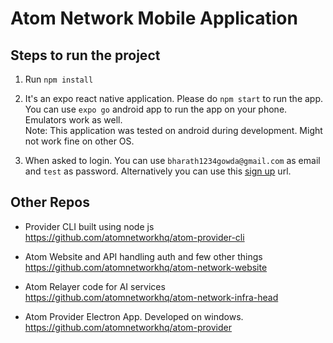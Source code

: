 # Atom Network Mobile Application

## Steps to run the project

1. Run `npm install` 

2. It's an expo react native application. Please do `npm start` to run the app. 
You can use `expo go` android app to run the app on your phone. Emulators work as well.  
Note: This application was tested on android during development. Might not work fine on other OS. 

3. When asked to login. You can use `bharath1234gowda@gmail.com` as email and `test` as password. Alternatively you can use this [sign up](http://atom.atomnetwork.xyz:3000/signup) url. 

## Other Repos 

* Provider CLI built using node js 
https://github.com/atomnetworkhq/atom-provider-cli

* Atom Website and API handling auth and few other things
https://github.com/atomnetworkhq/atom-network-website

* Atom Relayer code for AI services
https://github.com/atomnetworkhq/atom-network-infra-head

* Atom Provider Electron App. Developed on windows. 
https://github.com/atomnetworkhq/atom-provider